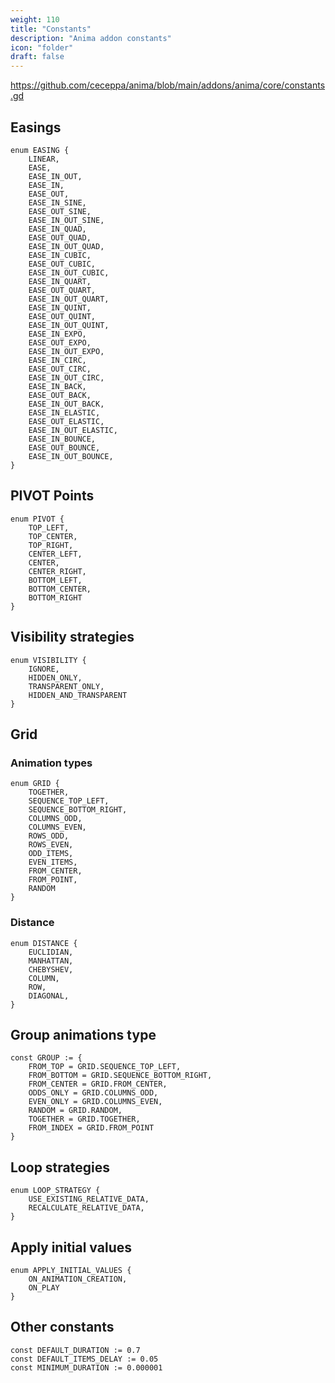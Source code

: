 ```yaml
---
weight: 110
title: "Constants"
description: "Anima addon constants"
icon: "folder"
draft: false
---
```



https://github.com/ceceppa/anima/blob/main/addons/anima/core/constants.gd


## Easings

```gdscript
enum EASING {
	LINEAR,   
	EASE,
	EASE_IN_OUT,
	EASE_IN,
	EASE_OUT,
	EASE_IN_SINE,
	EASE_OUT_SINE,
	EASE_IN_OUT_SINE,
	EASE_IN_QUAD,
	EASE_OUT_QUAD,
	EASE_IN_OUT_QUAD,
	EASE_IN_CUBIC,
	EASE_OUT_CUBIC,
	EASE_IN_OUT_CUBIC,
	EASE_IN_QUART,
	EASE_OUT_QUART,
	EASE_IN_OUT_QUART,
	EASE_IN_QUINT,
	EASE_OUT_QUINT,
	EASE_IN_OUT_QUINT,
	EASE_IN_EXPO,
	EASE_OUT_EXPO,
	EASE_IN_OUT_EXPO,
	EASE_IN_CIRC,
	EASE_OUT_CIRC,
	EASE_IN_OUT_CIRC,
	EASE_IN_BACK,
	EASE_OUT_BACK,
	EASE_IN_OUT_BACK,
	EASE_IN_ELASTIC,
	EASE_OUT_ELASTIC,
	EASE_IN_OUT_ELASTIC,
	EASE_IN_BOUNCE,
	EASE_OUT_BOUNCE,
	EASE_IN_OUT_BOUNCE,
}
```


## PIVOT Points

```gdscript
enum PIVOT {
	TOP_LEFT,
	TOP_CENTER,
	TOP_RIGHT,
	CENTER_LEFT,
	CENTER,
	CENTER_RIGHT,
	BOTTOM_LEFT,
	BOTTOM_CENTER,
	BOTTOM_RIGHT
}
```

## Visibility strategies

```gdscript
enum VISIBILITY {
	IGNORE,
	HIDDEN_ONLY,
	TRANSPARENT_ONLY,
	HIDDEN_AND_TRANSPARENT
}
```

## Grid

### Animation types

```gdscript
enum GRID {
	TOGETHER,
	SEQUENCE_TOP_LEFT,
	SEQUENCE_BOTTOM_RIGHT,
	COLUMNS_ODD,
	COLUMNS_EVEN,
	ROWS_ODD,
	ROWS_EVEN,
	ODD_ITEMS,
	EVEN_ITEMS,
	FROM_CENTER,
	FROM_POINT,
	RANDOM
}
```

### Distance

```gdscript
enum DISTANCE {
	EUCLIDIAN,
	MANHATTAN,
	CHEBYSHEV,
	COLUMN,
	ROW,
	DIAGONAL,
}
```

## Group animations type

```gdscript
const GROUP := {
	FROM_TOP = GRID.SEQUENCE_TOP_LEFT,
	FROM_BOTTOM = GRID.SEQUENCE_BOTTOM_RIGHT,
	FROM_CENTER = GRID.FROM_CENTER,
	ODDS_ONLY = GRID.COLUMNS_ODD,
	EVEN_ONLY = GRID.COLUMNS_EVEN,
	RANDOM = GRID.RANDOM,
	TOGETHER = GRID.TOGETHER,
	FROM_INDEX = GRID.FROM_POINT
}
```

## Loop strategies

```gdscript
enum LOOP_STRATEGY {
	USE_EXISTING_RELATIVE_DATA,
	RECALCULATE_RELATIVE_DATA,
}
```

## Apply initial values

```gdscript
enum APPLY_INITIAL_VALUES {
	ON_ANIMATION_CREATION,
	ON_PLAY
}
```

## Other constants

```gdscript
const DEFAULT_DURATION := 0.7
const DEFAULT_ITEMS_DELAY := 0.05
const MINIMUM_DURATION := 0.000001
```
